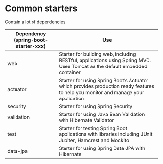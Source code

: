 # Common starters

Contain a lot of dependencies

| Dependency (spring-boot-starter-xxx) | Use |
| --- | --- |
| web | Starter for building web, including RESTful, applications using Spring MVC. Uses Tomcat as the default embedded container |
| actuator | Starter for using Spring Boot’s Actuator which provides production ready features to help you monitor and manage your application |
| security | Starter for using Spring Security |
| validation | Starter for using Java Bean Validation with Hibernate Validator |
| test | Starter for testing Spring Boot applications with libraries including JUnit Jupiter, Hamcrest and Mockito |
| data-jpa | Starter for using Spring Data JPA with Hibernate |
